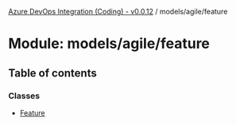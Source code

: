 [Azure DevOps Integration (Coding) - v0.0.12](../README.md) / models/agile/feature

# Module: models/agile/feature

## Table of contents

### Classes

- [Feature](../classes/models_agile_feature.Feature.md)
